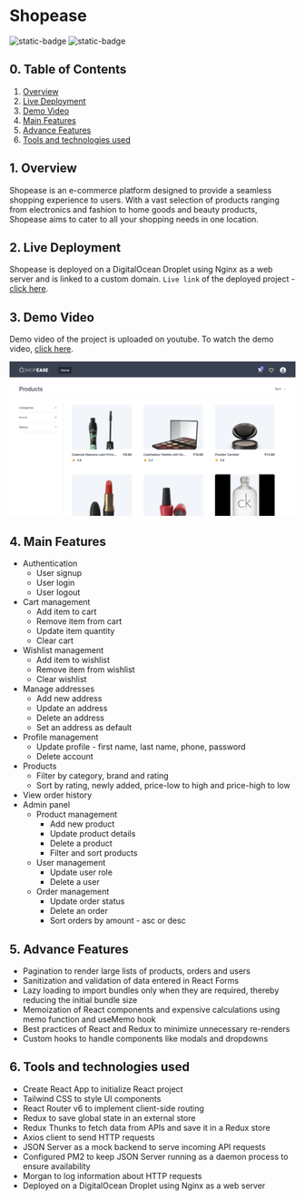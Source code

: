 # Shopease

![static-badge](https://img.shields.io/badge/built_with-love-red?style=for-the-badge)
![static-badge](https://img.shields.io/badge/status-success-limegreen?style=for-the-badge)

## 0. Table of Contents

1. [Overview](#1-overview)
2. [Live Deployment](#2-live-deployment)
3. [Demo Video](#3-demo-video)
4. [Main Features](#4-main-features)
5. [Advance Features](#5-advance-features)
6. [Tools and technologies used](#6-tools-and-technologies-used)

## 1. Overview

Shopease is an e-commerce platform designed to provide a seamless shopping experience to users. With a vast selection of products ranging from electronics and fashion to home goods and beauty products, Shopease aims to cater to all your shopping needs in one location.

## 2. Live Deployment

Shopease is deployed on a DigitalOcean Droplet using Nginx as a web server and is linked to a custom domain. `Live link` of the deployed project - [click here](http://shopease.shubhampurwar.in).

## 3. Demo Video

Demo video of the project is uploaded on youtube. To watch the demo video, [click here](https://youtu.be/AXzd7vaG-7Q).

[![Preview](./media/preview.png)](https://youtu.be/AXzd7vaG-7Q)

## 4. Main Features

- Authentication
  - User signup
  - User login
  - User logout
- Cart management
  - Add item to cart
  - Remove item from cart
  - Update item quantity
  - Clear cart
- Wishlist management
  - Add item to wishlist
  - Remove item from wishlist
  - Clear wishlist
- Manage addresses
  - Add new address
  - Update an address
  - Delete an address
  - Set an address as default
- Profile management
  - Update profile - first name, last name, phone, password
  - Delete account
- Products
  - Filter by category, brand and rating
  - Sort by rating, newly added, price-low to high and price-high to low
- View order history
- Admin panel
  - Product management
    - Add new product
    - Update product details
    - Delete a product
    - Filter and sort products
  - User management
    - Update user role
    - Delete a user
  - Order management
    - Update order status
    - Delete an order
    - Sort orders by amount - asc or desc

## 5. Advance Features

- Pagination to render large lists of products, orders and users
- Sanitization and validation of data entered in React Forms
- Lazy loading to import bundles only when they are required, thereby reducing the initial bundle size
- Memoization of React components and expensive calculations using memo function and useMemo hook
- Best practices of React and Redux to minimize unnecessary re-renders
- Custom hooks to handle components like modals and dropdowns

## 6. Tools and technologies used

- Create React App to initialize React project
- Tailwind CSS to style UI components
- React Router v6 to implement client-side routing
- Redux to save global state in an external store
- Redux Thunks to fetch data from APIs and save it in a Redux store
- Axios client to send HTTP requests
- JSON Server as a mock backend to serve incoming API requests
- Configured PM2 to keep JSON Server running as a daemon process to ensure availability
- Morgan to log information about HTTP requests
- Deployed on a DigitalOcean Droplet using Nginx as a web server
